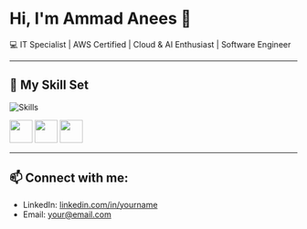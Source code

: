 # Hi, I'm Ammad Anees 👋

💻 IT Specialist | AWS Certified | Cloud & AI Enthusiast | Software Engineer

---

## 🚀 My Skill Set
![Skills](https://your-image-url.com/skills.png)

<!-- Or use icons like this -->
<p align="left">
  <img src="https://cdn.jsdelivr.net/gh/devicons/devicon/icons/linux/linux-original.svg" width="40" />
  <img src="https://cdn.jsdelivr.net/gh/devicons/devicon/icons/react/react-original.svg" width="40" />
  <img src="https://cdn.jsdelivr.net/gh/devicons/devicon/icons/python/python-original.svg" width="40" />
</p>

---

## 📫 Connect with me:
- LinkedIn: [linkedin.com/in/yourname](https://linkedin.com/in/yourname)
- Email: your@email.com
